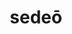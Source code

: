 ---
title: sedeō
meaning: to sit
ch: one
pos: verb
secondppstem: sed
infend: ēre
conjugation: second
derivative: sedentary, session, sessile
mt: yes
mt1thru4: yes
---